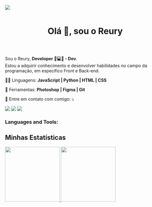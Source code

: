 <!--horizontal divider(gradiant)-->
<img src="https://user-images.githubusercontent.com/73097560/115834477-dbab4500-a447-11eb-908a-139a6edaec5c.gif">

<!--h1 without bottom border-->
<div id="user-content-toc">
  <ul align="center">
    <summary><h1 style="display: inline-block">Olá 👋, sou o Reury</h1></summary>
  </ul>
</div>


<br>

<p align="left"> 
  Sou o Reury, <strong>Developer 🚀💻🌐 - Dev</strong>.<br>
  Estou a adquirir conhecimento e desenvolver habilidades no campo da programação, em específico Front e Back-end.
</p>

<p align="left">
  🧑‍💻 Linguagens: <strong>JavaScript | Python | HTML | CSS </strong>
</p>

<p align="left">
  💼 Ferramentas: <strong>Photoshop | Figma | Git </strong>
</p>

<p align="left">
  📢 Entre em contato com comigo: ⤵️
</p>

<p align="left">
  <a href="mailto:reurycardoso@googlegroups.com" alt="Gmail">
  <img src="https://img.shields.io/badge/-Gmail-FF0000?style=flat-square&labelColor=FF0000&logo=gmail&logoColor=white&link=LINK-DO-SEU-EMAIL" /></a>

  <a href="https://www.linkedin.com/in/reurylima/" alt="Linkedin">
  <img src="https://img.shields.io/badge/-Linkedin-0e76a8?style=flat-square&logo=Linkedin&logoColor=white&link=LINK-DO-SEU-LINKEDIN" /></a>

  <a href="https://www.instagram.com/reury.cardoso/" alt="Instagram">
  <img src="https://img.shields.io/badge/-Instagram-DF0174?style=flat-square&labelColor=DF0174&logo=instagram&logoColor=white&link=LINK-DO-SEU-INSTAGRAM"/></a>
</p> 

<h3 align="left">Languages and Tools:</h3>

## Minhas Estatísticas
<p>
<a href="https://github.com/reury-cardoso">
  <img height="180em" src="https://github-readme-stats.vercel.app/api?username=reury-cardoso&show_icons=true&theme=radical" />
  <img height="180em" src="https://github-readme-stats-eight-theta.vercel.app/api/top-langs/?username=reury-cardoso&theme=radical&layout=compact&exclude_lang=java+r" />
</a>
</p>
